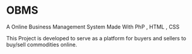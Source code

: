 # OBMS
A Online Business Management System Made With PhP , HTML , CSS

This Project is developed to serve as a platform for buyers and sellers to buy/sell commodities online.

